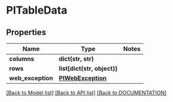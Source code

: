 # PITableData

## Properties
Name | Type | Notes
------------ | ------------- | -------------
**columns** | **dict(str, str)**
**rows** | **list[dict(str, object)]**
**web_exception** | **[**PIWebException**](../models/PIWebException.md)**

[[Back to Model list]](../../DOCUMENTATION.md#documentation-for-models) [[Back to API list]](../../DOCUMENTATION.md#documentation-for-api-endpoints) [[Back to DOCUMENTATION]](../../DOCUMENTATION.md)
